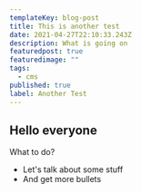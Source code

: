 ```yaml
---
templateKey: blog-post
title: This is another test
date: 2021-04-27T22:10:33.243Z
description: What is going on
featuredpost: true
featuredimage: ""
tags:
  - cms
published: true
label: Another Test
---
```

## Hello everyone

What to do?

* Let's talk about some stuff
* And get more bullets